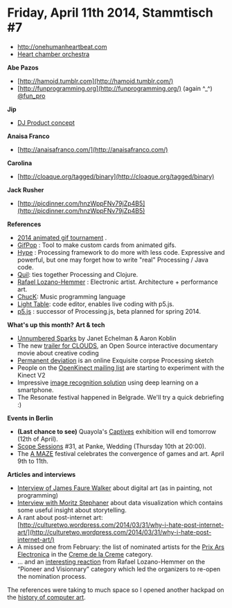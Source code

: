 # **Friday, April 11th 2014, Stammtisch #7**


- [http://o](http://onehumanheartbeat.com/)[nehumanheartbeat.com](http://onehumanheartbeat.com/)
- [Heart chamber orchestra](http://vimeo.com/11717447)

**Abe Pazos**

- [http://hamoid.tumblr.com](http://hamoid.tumblr.com/)
- [http://funprogramming.org](http://funprogramming.org/) (again ^_^) [@fun_pro](https://twitter.com/fun_pro)  

**Jip**

- [DJ Product concept](https://www.youtube.com/watch?v=FO_5luXljDo)

**Anaisa Franco**

- [http://anaisafranco.com/](http://anaisafranco.com/)

**Carolina**

- [http://cloaque.org/tagged/binary](http://cloaque.org/tagged/binary)

**Jack Rusher**

- [http://picdinner.com/hnzWppFNv79jZp4B5](http://picdinner.com/hnzWppFNv79jZp4B5)

**References**

- [2014 animated gif tournament](http://tgif.via-pgh.com/) .
- [GifPop](http://gifpop.io/) : Tool to make custom cards from animated gifs.
- [Hype](http://www.hypeframework.org/) : Processing framework to do more with less code. Expressive and powerful, but one may forget how to write "real" Processing / Java code.
- [Quil](https://github.com/quil/quil): ties together Processing and Clojure.
- [Rafael Lozano-Hemmer](http://www.lozano-hemmer.com/) : Electronic artist. Architecture + performance art.
- [ChucK](http://chuck.cs.princeton.edu/): Music programming language
- [Light Table](http://www.lighttable.com/): code editor, enables live coding with p5.js.
- [p5.js](http://p5js.org/) : successor of Processing.js, beta planned for spring 2014.

**What's up this month?**
**Art & tech**

- [Unnumbered Sparks](http://www.unnumberedsparks.com/) by Janet Echelman & Aaron Koblin
- The new [trailer for CLOUDS](https://vimeo.com/89680830), an Open Source interactive documentary movie about creative coding
- [Permanent deviation](http://permanentdeviation.com/coder.php) is an online Exquisite corpse Processing sketch
- People on the [OpenKinect mailing list](https://groups.google.com/forum/#!forum/openkinect) are starting to experiment with the Kinect V2
- Impressive [image recognition solution](http://petewarden.com/2014/04/08/how-to-add-a-brain-to-your-smart-phone/) using deep learning on a smartphone.
- The Resonate festival happened in Belgrade. We'll try a quick debriefing :)

**Events in Berlin**

- **(Last chance to see)** Quayola's [Captives](http://import-projects.org/) exhibition will end tomorrow (12th of April).
- [Scope Sessions](http://www.facebook.com/events/690017594395078) #31, at Panke, Wedding (Thursday 10th at 20:00).
- The [A MAZE](http://www.amaze-berlin.de/2014/about-a-maze) festival celebrates the convergence of games and art. April 9th to 11th.

**Articles and interviews**

- [Interview of James Faure Walker](http://www.imperica.com/en/in-conversation-with/james-faure-walker-digital-paint-and-praxis) about digital art (as in painting, not programming)
- [Interview with Moritz Stephaner](http://visualoop.com/19269/talking-with-moritz-stefaner) about data visualization which contains some useful insight about storytelling.
- A rant about post-internet art: [http://culturetwo.wordpress.com/2014/03/31/why-i-hate-post-internet-art/](http://culturetwo.wordpress.com/2014/03/31/why-i-hate-post-internet-art/)
- A missed one from February: the list of nominated artists for the [Prix Ars Electronica](http://www.imperica.com/en/news/prix-ars-electronica-golden-nica) in the [Creme de la Creme](https://www.youtube.com/watch?v=FIdTCFEmzxo) category.
- ... and an [interesting reaction](http://is.gd/7n7UVl) from Rafael Lozano-Hemmer on the “Pioneer and Visionnary” category which led the organizers to re-open the nomination process. 

The references were taking to much space so I opened another hackpad on the [history of computer art](https://hackpad.com/RpoBlhSbxrS#history-of-computer-art).




